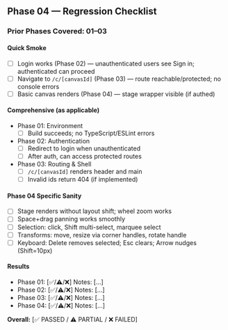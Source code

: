## Phase 04 — Regression Checklist

### Prior Phases Covered: 01–03

#### Quick Smoke
- [ ] Login works (Phase 02) — unauthenticated users see Sign in; authenticated can proceed
- [ ] Navigate to `/c/[canvasId]` (Phase 03) — route reachable/protected; no console errors
- [ ] Basic canvas renders (Phase 04) — stage wrapper visible (if authed)

#### Comprehensive (as applicable)
- Phase 01: Environment
  - [ ] Build succeeds; no TypeScript/ESLint errors
- Phase 02: Authentication
  - [ ] Redirect to login when unauthenticated
  - [ ] After auth, can access protected routes
- Phase 03: Routing & Shell
  - [ ] `/c/[canvasId]` renders header and main
  - [ ] Invalid ids return 404 (if implemented)

#### Phase 04 Specific Sanity
- [ ] Stage renders without layout shift; wheel zoom works
- [ ] Space+drag panning works smoothly
- [ ] Selection: click, Shift multi-select, marquee select
- [ ] Transforms: move, resize via corner handles, rotate handle
- [ ] Keyboard: Delete removes selected; Esc clears; Arrow nudges (Shift=10px)

#### Results
- Phase 01: [✅/⚠️/❌] Notes: [...]
- Phase 02: [✅/⚠️/❌] Notes: [...]
- Phase 03: [✅/⚠️/❌] Notes: [...]
- Phase 04: [✅/⚠️/❌] Notes: [...]

**Overall:** [✅ PASSED / ⚠️ PARTIAL / ❌ FAILED]


